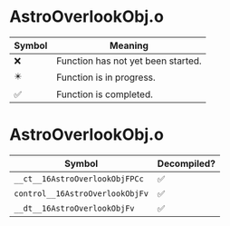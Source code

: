 # AstroOverlookObj.o
| Symbol | Meaning 
| ------------- | ------------- 
| :x: | Function has not yet been started. 
| :eight_pointed_black_star: | Function is in progress. 
| :white_check_mark: | Function is completed. 


# AstroOverlookObj.o
| Symbol | Decompiled? |
| ------------- | ------------- |
| `__ct__16AstroOverlookObjFPCc` | :white_check_mark: |
| `control__16AstroOverlookObjFv` | :white_check_mark: |
| `__dt__16AstroOverlookObjFv` | :white_check_mark: |
